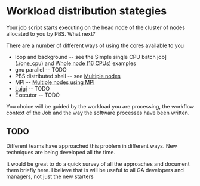 # Workload distribution stategies

Your job script starts executing on the head node of the cluster of nodes allocated to you by PBS. What next?

There are a number of different ways of using the cores available to you

* loop and background  -- see the Simple single CPU batch job](./one_cpu) and [Whole node (16 CPUs)](./one_node) examples
* gnu parallel -- TODO
* PBS distributed shell -- see [Multiple nodes](./multi_node)
* MPI -- [Multiple nodes using MPI](./multi_node_mpi)
* [Luigi](https://github.com/spotify/luigi) -- TODO
* Executor -- TODO

You choice will be guided by the workload you are processing,  the workflow context of the Job and the way the software processes 
have been written.

## TODO
Different teams have approached this problem in different ways. New techniques are being developed all the time.

It would be great to do a quick survey of all the approaches and document them briefly here. I believe that is will be useful 
to all GA developers and managers, not just the new starters
